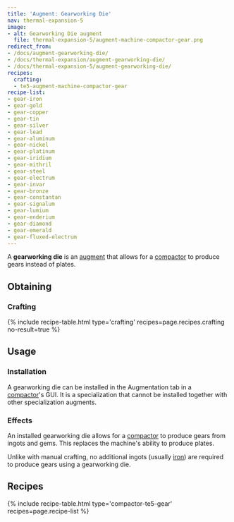 ```yaml
---
title: 'Augment: Gearworking Die'
nav: thermal-expansion-5
image:
- alt: Gearworking Die augment
  file: thermal-expansion-5/augment-machine-compactor-gear.png
redirect_from:
- /docs/augment-gearworking-die/
- /docs/thermal-expansion/augment-gearworking-die/
- /docs/thermal-expansion-5/augment-gearworking-die/
recipes:
  crafting:
  - te5-augment-machine-compactor-gear
recipe-list:
- gear-iron
- gear-gold
- gear-copper
- gear-tin
- gear-silver
- gear-lead
- gear-aluminum
- gear-nickel
- gear-platinum
- gear-iridium
- gear-mithril
- gear-steel
- gear-electrum
- gear-invar
- gear-bronze
- gear-constantan
- gear-signalum
- gear-lumium
- gear-enderium
- gear-diamond
- gear-emerald
- gear-fluxed-electrum
---
```


A **gearworking die** is an [augment](/docs/1.12/thermal-expansion-5/augments/) that
allows for a [compactor](/docs/1.12/thermal-expansion-5/compactor/) to produce gears
instead of plates.


Obtaining
---------

### Crafting
{% include recipe-table.html type='crafting' recipes=page.recipes.crafting no-result=true %}


Usage
-----

### Installation
A gearworking die can be installed in the Augmentation tab in a
[compactor](/docs/1.12/thermal-expansion-5/compactor/)'s GUI. It is a specialization that cannot be
installed together with other specialization augments.

### Effects
An installed gearworking die allows for a
[compactor](/docs/1.12/thermal-expansion-5/compactor/) to produce gears from ingots and
gems. This replaces the machine's ability to produce plates.

Unlike with manual crafting, no additional ingots (usually
[iron](https://minecraft.gamepedia.com/Iron_Ingot)) are required to produce
gears using a gearworking die.


Recipes
-------

{% include recipe-table.html type='compactor-te5-gear' recipes=page.recipe-list %}
